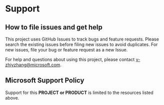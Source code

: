 # Support

## How to file issues and get help  

This project uses GitHub Issues to track bugs and feature requests. Please search the existing 
issues before filing new issues to avoid duplicates.  For new issues, file your bug or 
feature request as a new Issue.

For help and questions about using this project, please contact [v-zhiyzhang@microsoft.com](mailto:v-zhiyzhang@microsoft.com).

## Microsoft Support Policy  

Support for this **PROJECT or PRODUCT** is limited to the resources listed above.
